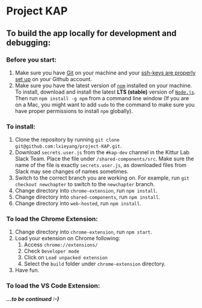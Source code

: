 # Project KAP

## To build the app locally for development and debugging:

### Before you start:
1. Make sure you have [Git](https://git-scm.com/downloads) on your machine and your [ssh-keys are properly set up](https://help.github.com/articles/adding-a-new-ssh-key-to-your-github-account/) on your Github account.
2. Make sure you have the latest version of [`npm`](https://www.npmjs.com/) installed on your machine. To install, download and install the latest **LTS (stable)** version of [`Node.js`](https://nodejs.org/en/). Then run `npm install -g npm` from a command line window (If you are on a Mac, you might want to add `sudo` to the command to make sure you have proper permissions to install `npm` globally).


### To install:

1. Clone the repository by running `git clone git@github.com:lxieyang/project-KAP.git`.
2. Download `secrets.user.js` from the `#kap-dev` channel in the Kittur Lab Slack Team. Place the file under `/shared-components/src`. Make sure the name of the file is exactly `secrets.user.js`, as downloaded files from Slack may see changes of names sometimes.
3. Switch to the correct branch you are working on. For example, run `git checkout newchapter` to switch to the `newchapter` branch.
4. Change directory into `chrome-extension`, run `npm install`.
5. Change directory into `shared-components`, run `npm install`.
6. Change directory into `web-hosted`, run `npm install`.

### To load the Chrome Extension:

1. Change directory into `chrome-extension`, run `npm start`.
2. Load your extension on Chrome following:
    1. Access `chrome://extensions/`
    2. Check `Developer mode`
    3. Click on `Load unpacked extension`
    4. Select the `build` folder under `chrome-extension` directory.
3. Have fun.

### To load the VS Code Extension:

***...to be continued :-)***
